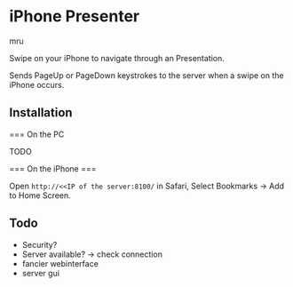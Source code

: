 iPhone Presenter
================

mru <mru at sisyphus dot teil dot cc>


Swipe on your iPhone to navigate through an Presentation.

Sends PageUp or PageDown keystrokes to the server when a swipe on the
iPhone occurs.


Installation
---------

=== On the PC


TODO

=== On the iPhone ===


Open `http://<<IP of the server:8100/` in Safari,
Select Bookmarks -> Add to Home Screen.

Todo
----

 - Security?
 - Server available? -> check connection
 - fancier webinterface
 - server gui